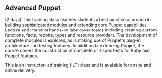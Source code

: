 ## Advanced Puppet

(2 days) This training class teaches students a best practice approach to building sophisticated modules and extending core Puppet capabilities. Lecture and intensive hands-on labs cover topics including creating custom functions, facts, reports, types and resource providers. The development of complete modules is explored, as is making use of Puppet's plug-in architecture and testing features. In addition to extending Puppet, the course covers the construction of complete unit spec tests for Ruby and Puppet features.

This is an instructor-led training (ILT) class and is available for onsite and online delivery.

